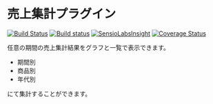 # 売上集計プラグイン

[![Build Status](https://travis-ci.org/eccubevn/related-product-plugin.svg?branch=related-renew)](https://travis-ci.org/eccubevn/related-product-plugin)
[![Build status](https://ci.appveyor.com/api/projects/status/pwl6k02to4v2x681/branch/related-renew?svg=true)](https://ci.appveyor.com/project/lammn/related-product-plugin/branch/related-renew)
[![SensioLabsInsight](https://insight.sensiolabs.com/projects/c617f90e-4af8-4097-b1e1-24fa27129a1d/mini.png)](https://insight.sensiolabs.com/projects/c617f90e-4af8-4097-b1e1-24fa27129a1d)
[![Coverage Status](https://coveralls.io/repos/github/eccubevn/related-product-plugin/badge.svg?branch=related-renew)](https://coveralls.io/github/eccubevn/related-product-plugin?branch=related-renew)

任意の期間の売上集計結果をグラフと一覧で表示できます。

* 期間別
* 商品別
* 年代別

にて集計することができます。
